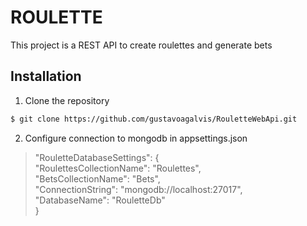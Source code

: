 #  ROULETTE
This project is a REST API to create roulettes and generate bets
## Installation

 1. Clone the repository
```sh
$ git clone https://github.com/gustavoagalvis/RouletteWebApi.git
```
 2. Configure connection to mongodb in appsettings.json

> "RouletteDatabaseSettings": {        
>        "RoulettesCollectionName": "Roulettes",         
>        "BetsCollectionName": "Bets",        
>        "ConnectionString": "mongodb://localhost:27017",           
>        "DatabaseName": "RouletteDb"          
> }       

